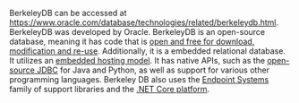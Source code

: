 BerkeleyDB can be accessed at https://www.oracle.com/database/technologies/related/berkeleydb.html. BerkeleyDB was developed by Oracle.
BerkeleyDB is an open-source database, meaning it has code that is [open and free for download, modification and re-use](https://www.heavy.ai/technical-glossary/open-source-database#:~:text=An%20open%20source%20database%20has,is%20protected%20to%20prevent%20copying.). 
Additionally, it is a embedded relational database. It utilizes an [embedded hosting model](https://docs.oracle.com/cd/E17275_01/html/programmer_reference/intro_dbis.html).
It has native APIs, such as the [open-source JDBC](http://www.ch-werner.de/javasqlite/) for Java and Python, as well as support for various other programming languages. 
Berkeley DB also uses the [Endpoint Systems](https://endpointsystems.com/products/) family of support libraries and the [.NET Core platform](https://dotnet.microsoft.com/en-us/).
